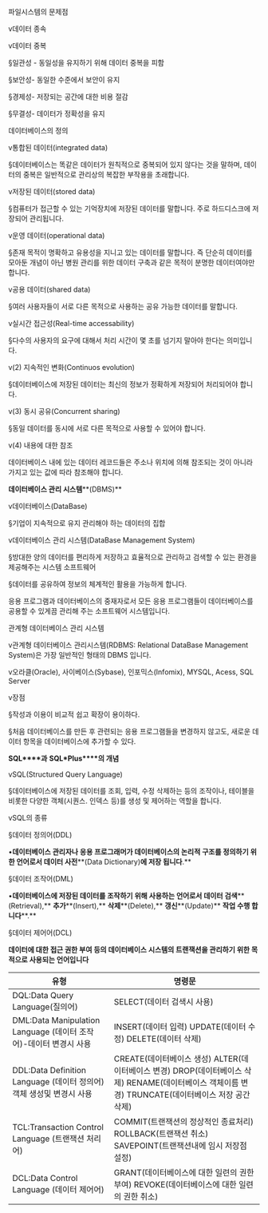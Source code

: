 파일시스템의 문제점

v데이터 종속

v데이터 중복

§일관성 - 동일성을 유지하기 위해 데이터 중복을 피함 

§보안성- 동일한 수준에서 보안이 유지

§경제성- 저장되는 공간에 대한 비용 절감

§무결성- 데이터가 정확성을 유지

데이터베이스의 정의

v통합된 데이터(integrated data)

§데이터베이스는 똑같은 데이터가 원칙적으로 중복되어 있지 않다는 것을 말하며, 데이터의 중복은 일반적으로 관리상의 복잡한 부작용을 초래합니다. 

v저장된 데이터(stored data)

§컴퓨터가 접근할 수 있는 기억장치에 저장된 데이터를 말합니다. 주로 하드디스크에 저장되어 관리됩니다.

v운영 데이터(operational data)

§존재 목적이 명확하고 유용성을 지니고 있는 데이터를 말합니다. 즉 단순히 데이터를 모아둔 개념이 아닌 병원 관리를 위한 데이터 구축과 같은 목적이 분명한 데이터여야만 합니다.

v공용 데이터(shared data)

§여러 사용자들이 서로 다른 목적으로 사용하는 공유 가능한 데이터를 말합니다. 

v실시간 접근성(Real-time accessability)

§다수의 사용자의 요구에 대해서 처리 시간이 몇 초를 넘기지 말아야 한다는 의미입니다. 

v(2) 지속적인 변화(Continuos evolution)

§데이터베이스에 저장된 데이터는 최신의 정보가 정확하게 저장되어 처리되어야 합니다. 

v(3) 동시 공유(Concurrent sharing)

§동일 데이터를 동시에 서로 다른 목적으로 사용할 수 있어야 합니다. 

v(4) 내용에 대한 참조

데이터베이스 내에 있는 데이터 레코드들은 주소나 위치에 의해 참조되는 것이 아니라 가지고 있는 값에 따라 참조해야 합니다.



**데이터베이스 관리 시스템****(DBMS)**

v데이터베이스(DataBase)

§기업이 지속적으로 유지 관리해야 하는 데이터의 집합

v데이터베이스 관리 시스템(DataBase Management System)

§방대한 양의 데이터를 편리하게 저장하고 효율적으로 관리하고 검색할 수 있는 환경을 제공해주는 시스템 소프트웨어

§데이터를 공유하여 정보의 체계적인 활용을 가능하게 합니다.

응용 프로그램과 데이터베이스의 중재자로서 모든 응용 프로그램들이 데이터베이스를 공용할 수 있게끔 관리해 주는 소프트웨어 시스템입니다.



관계형 데이터베이스 관리 시스템

v관계형 데이터베이스 관리시스템(RDBMS: Relational DataBase Management System)은 가장 일반적인 형태의 DBMS 입니다.

v오라클(Oracle), 사이베이스(Sybase), 인포믹스(Infomix), MYSQL, Acess, SQL Server

v장점

§작성과 이용이 비교적 쉽고 확장이 용이하다.

§처음 데이터베이스를 만든 후 관련되는 응용 프로그램들을 변경하지 않고도, 새로운 데이터 항목을 데이터베이스에 추가할 수 있다.



**SQL****과** **SQL\*Plus****의 개념**

vSQL(Structured Query Language)

§데이터베이스에 저장된 데이터를 조회, 입력, 수정 삭제하는 등의 조작이나, 테이블을 비롯한 다양한 객체(시퀀스. 인덱스 등)를 생성 및 제어하는 역할을 합니다. 

vSQL의 종류

§데이터 정의어(DDL)

•**데이터베이스 관리자나 응용 프로그래머가 데이터베이스의 논리적 구조를 정의하기 위한 언어로서 데이터 사전****(Data Dictionary)****에 저장 됩니다****.** 

§데이터 조작어(DML) 

•**데이터베이스에 저장된 데이터를 조작하기 위해 사용하는 언어로서 데이터 검색****(Retrieval),** **추가****(Insert),** **삭제****(Delete),** **갱신****(Update)** **작업 수행 합니다****.** 

§데이터 제어어(DCL)

**데이터에 대한 접근 권한 부여 등의 데이터베이스 시스템의 트랜잭션을 관리하기 위한 목적으로 사용되는 언어입니다**

| 유형                                                         | 명령문                                                       |
| ------------------------------------------------------------ | ------------------------------------------------------------ |
| DQL:Data  Query Language(질의어)                             | SELECT(데이터  검색시 사용)                                  |
| DML:Data  Manipulation Language  (데이터 조작어)-데이터 변경시 사용 | INSERT(데이터  입력)  UPDATE(데이터  수정)  DELETE(데이터  삭제) |
| DDL:Data  Definition Language  (데이터 정의어)  객체 생성및 변경시 사용 | CREATE(데이터베이스  생성)  ALTER(데이터베이스  변경)  DROP(데이터베이스  삭제)  RENAME(데이터베이스  객체이름 변경)  TRUNCATE(데이터베이스  저장 공간 삭제) |
| TCL:Transaction Control Language  (트랜잭션 처리어)          | COMMIT(트랜잭션의  정상적인 종료처리)  ROLLBACK(트랜잭션  취소)  SAVEPOINT(트랜잭션내에 임시  저장점 설정) |
| DCL:Data Control Language  (데이터 제어어)                   | GRANT(데이터베이스에  대한 일련의 권한 부여)  REVOKE(데이터베이스에  대한 일련의 권한 취소) |

